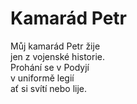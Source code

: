# Kamarád Petr

Můj kamarád Petr žije  
jen z vojenské historie.  
Prohání se v Podyjí  
v uniformě legií  
ať si svítí nebo lije.

